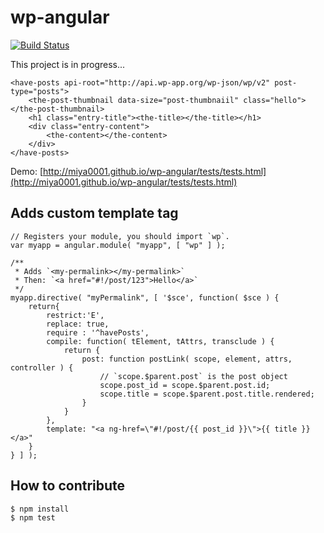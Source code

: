 # wp-angular

[![Build Status](https://travis-ci.org/miya0001/wp-angular.svg?branch=master)](https://travis-ci.org/miya0001/wp-angular)

This project is in progress...

```
<have-posts api-root="http://api.wp-app.org/wp-json/wp/v2" post-type="posts">
	<the-post-thumbnail data-size="post-thumbnaiil" class="hello"></the-post-thumbnail>
	<h1 class="entry-title"><the-title></the-title></h1>
	<div class="entry-content">
		<the-content></the-content>
	</div>
</have-posts>
```

Demo: [http://miya0001.github.io/wp-angular/tests/tests.html](http://miya0001.github.io/wp-angular/tests/tests.html)

## Adds custom template tag

```
// Registers your module, you should import `wp`.
var myapp = angular.module( "myapp", [ "wp" ] );

/**
 * Adds `<my-permalink></my-permalink>`
 * Then: `<a href="#!/post/123">Hello</a>`
 */
myapp.directive( "myPermalink", [ '$sce', function( $sce ) {
	return{
		restrict:'E',
		replace: true,
		require : '^havePosts',
		compile: function( tElement, tAttrs, transclude ) {
			return {
				post: function postLink( scope, element, attrs, controller ) {
					// `scope.$parent.post` is the post object
					scope.post_id = scope.$parent.post.id;
					scope.title = scope.$parent.post.title.rendered;
				}
			}
		},
		template: "<a ng-href=\"#!/post/{{ post_id }}\">{{ title }}</a>"
	}
} ] );
```

## How to contribute

```
$ npm install
$ npm test
```
